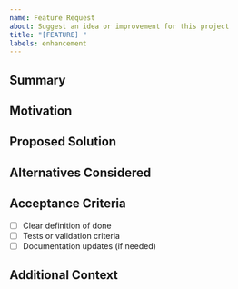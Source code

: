 ```yaml
---
name: Feature Request
about: Suggest an idea or improvement for this project
title: "[FEATURE] "
labels: enhancement
---
```


## Summary

<!-- A clear and concise description of what youd like to see. -->

## Motivation

<!-- Why is this feature important? What problem does it solve? -->

## Proposed Solution

<!-- How do you suggest implementing it? -->

## Alternatives Considered

<!-- Any other approaches you thought of? Why not those? -->

## Acceptance Criteria

- [ ] Clear definition of done
- [ ] Tests or validation criteria
- [ ] Documentation updates (if needed)

## Additional Context

<!-- Add screenshots, diagrams, or references if helpful -->

